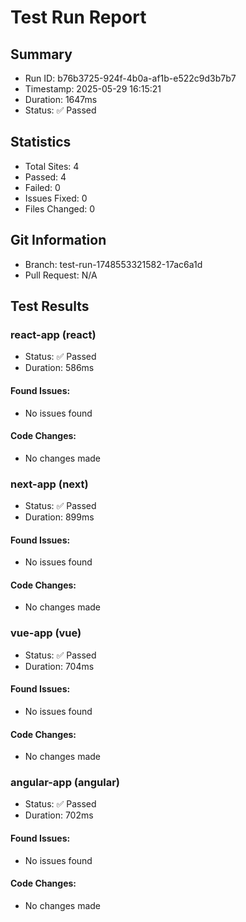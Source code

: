 # Test Run Report

## Summary
- Run ID: b76b3725-924f-4b0a-af1b-e522c9d3b7b7
- Timestamp: 2025-05-29 16:15:21
- Duration: 1647ms
- Status: ✅ Passed

## Statistics
- Total Sites: 4
- Passed: 4
- Failed: 0
- Issues Fixed: 0
- Files Changed: 0

## Git Information
- Branch: test-run-1748553321582-17ac6a1d
- Pull Request: N/A

## Test Results
### react-app (react)
- Status: ✅ Passed
- Duration: 586ms

#### Found Issues:
- No issues found

#### Code Changes:
- No changes made

### next-app (next)
- Status: ✅ Passed
- Duration: 899ms

#### Found Issues:
- No issues found

#### Code Changes:
- No changes made

### vue-app (vue)
- Status: ✅ Passed
- Duration: 704ms

#### Found Issues:
- No issues found

#### Code Changes:
- No changes made

### angular-app (angular)
- Status: ✅ Passed
- Duration: 702ms

#### Found Issues:
- No issues found

#### Code Changes:
- No changes made
